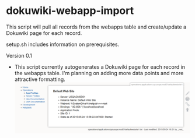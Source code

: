 # dokuwiki-webapp-import

This script will pull all records from the webapps table and create/update a Dokuwiki page for each record.

setup.sh includes information on prerequisites.

Version 0.1
  * This script currently autogenerates a Dokuwiki page for each record in the webapps table. I'm planning on adding more data points and more attractive formatting.
![Autogenerated Dokuwiki page](screenshot0-1.png?raw=true "screenshot0-1")
